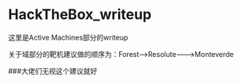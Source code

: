 # HackTheBox_writeup

这里是Active Machines部分的writeup

关于域部分的靶机建议做的顺序为：Forest-->Resolute--->Monteverde

###大佬们无视这个建议就好
